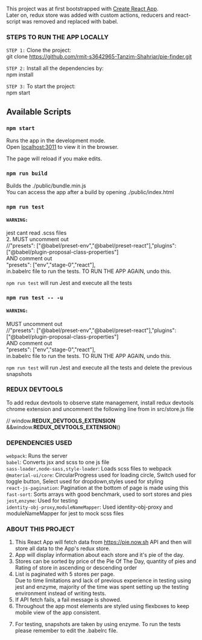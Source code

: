 This project was at first bootstrapped with [Create React App](https://github.com/facebook/create-react-app).<br>
Later on, redux store was added with custom actions, reducers and react-script was removed and replaced with babel.

### STEPS TO RUN THE APP LOCALLY

`STEP 1:`
Clone the project:<br>
git clone https://github.com/rmit-s3642965-Tanzim-Shahriar/pie-finder.git

`STEP 2:`
Install all the dependencies by:<br>
npm install

`STEP 3:`
To start the project:<br>
npm start



## Available Scripts

### `npm start`

Runs the app in the development mode.<br>
Open [localhost:3011](http://localhost:3011) to view it in the browser.

The page will reload if you make edits.<br>

### `npm run build`

Builds the ./public/bundle.min.js<br>
You can access the app after a build by opening ./public/index.html


### `npm run test`

#### `WARNING:` <br>
jest cant read .scss files<br>
2. MUST uncomment out <br>
//"presets": ["@babel/preset-env","@babel/preset-react"],"plugins": ["@babel/plugin-proposal-class-properties"] <br>
AND comment out <br>
"presets": ["env","stage-0","react"],<br>
in.babelrc file
to run the tests. TO RUN THE APP AGAIN, undo this.

`npm run test` will run Jest and execute all the tests<br>

### `npm run test -- -u`

#### `WARNING:` <br>
MUST uncomment out <br>
//"presets": ["@babel/preset-env","@babel/preset-react"],"plugins": ["@babel/plugin-proposal-class-properties"] <br>
AND comment out <br>
"presets": ["env","stage-0","react"],<br>
in.babelrc file
to run the tests. TO RUN THE APP AGAIN, undo this.

`npm run test` will run Jest and execute all the tests and delete the previous snapshots


### REDUX DEVTOOLS
To add redux devtools to observe state management, install redux devtools chrome extension and uncomment the following line from in src/store.js file

// window.__REDUX_DEVTOOLS_EXTENSION__ &&window.__REDUX_DEVTOOLS_EXTENSION__()




### DEPENDENCIES USED

`webpack`: Runs the server<br>
`babel`: Converts jsx and scss to one js file<br>
`sass-loader,node-sass,style-loader`: Loads scss files to webpack<br>
`@material-ui/core`: CircularProgress used for loading circle, Switch used for toggle button, Select used for dropdown,styles used for styling<br>
`react-js-pagination`: Pagination at the bottom of page is made using this<br>
`fast-sort`: Sorts arrays with good benchmark, used to sort stores and pies<br>
`jest`,`enzyme`: Used for testing<br>
`identity-obj-proxy`,`moduleNameMapper`: Used identity-obj-proxy and moduleNameMapper for jest to mock scss files<br>

### ABOUT THIS PROJECT
1. This React App will fetch data from  ​https://pie.now.sh​ 
API and then will store all data to the App's redux store.<br> 
2. App will display information about each store and it's pie of the day.<br>
3. Stores can be sorted by price of the Pie Of The Day, quantity of pies and Rating of store in ascending or descending order<br>
4. List is paginated with 5 stores per page.<br>
Due to time limitations and lack of previous experience in testing using jest and enzyme, majority of the time was spent setting up the testing environment instead of writing tests.<br>
5. If API fetch fails, a fail message is showed.<br>
6. Throughout the app most elements are styled using flexboxes to keep mobile view of the app consistent.<p>
7. For testing, snapshots are taken by using enzyme. To run the tests please remember to edit the .babelrc file.<br>

